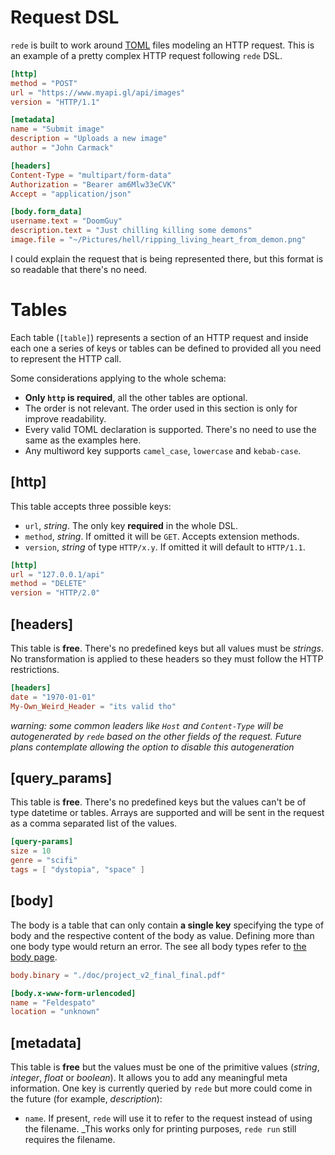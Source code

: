 # Request DSL

`rede` is built to work around [TOML](https://toml.io/en/) files modeling an HTTP request.
This is an example of a pretty complex HTTP request following `rede` DSL.

```toml
[http]
method = "POST"
url = "https://www.myapi.gl/api/images"
version = "HTTP/1.1"

[metadata]
name = "Submit image"
description = "Uploads a new image"
author = "John Carmack"

[headers]
Content-Type = "multipart/form-data"
Authorization = "Bearer am6Mlw33eCVK"
Accept = "application/json"

[body.form_data]
username.text = "DoomGuy"
description.text = "Just chilling killing some demons"
image.file = "~/Pictures/hell/ripping_living_heart_from_demon.png"
```

I could explain the request that is being represented there, but this format is so readable that there's no need.

# Tables

Each table (`[table]`) represents a section of an HTTP request and inside each one a series of keys or tables can be
defined to provided all you need to represent the HTTP call.

Some considerations applying to the whole schema:
- **Only `http` is required**, all the other tables are optional.
- The order is not relevant. The order used in this section is only for improve readability.
- Every valid TOML declaration is supported. There's no need to use the same as the examples here.
- Any multiword key supports `camel_case`, `lowercase` and `kebab-case`.

## [http]

This table accepts three possible keys:
- `url`, _string_. The only key **required** in the whole DSL.
- `method`, _string_. If omitted it will be `GET`. Accepts extension methods.
- `version`, _string_ of type `HTTP/x.y`. If omitted it will default to `HTTP/1.1`.

```toml
[http]
url = "127.0.0.1/api"
method = "DELETE"
version = "HTTP/2.0"
```

## [headers]

This table is **free**. There's no predefined keys but all values must be _strings_.
No transformation is applied to these headers so they must follow the HTTP restrictions.

```toml
[headers]
date = "1970-01-01"
My-Own_Weird_Header = "its valid tho"
```

_warning: some common leaders like `Host` and `Content-Type` will be autogenerated by
`rede` based on the other fields of the request. Future plans contemplate allowing the
option to disable this autogeneration_

## [query_params]
This table is **free**. There's no predefined keys but the values can't be of type datetime
or tables. Arrays are supported and will be sent in the request as a comma separated list of
the values.

```toml
[query-params]
size = 10
genre = "scifi"
tags = [ "dystopia", "space" ]
```

## [body]

The body is a table that can only contain **a single key** specifying the type of body and the
respective content of the body as value. Defining more than one body type would return an error.
The see all body types refer to [the body page](./request_dsl/body.md).

```toml
body.binary = "./doc/project_v2_final_final.pdf"
```

```toml
[body.x-www-form-urlencoded]
name = "Feldespato"
location = "unknown"
```

## [metadata]

This table is **free** but the values must be one of the primitive values (_string_, _integer_,
_float_ or _boolean_). It allows you to add any meaningful meta information. One key is currently
queried by `rede` but more could come in the future (for example, _description_):
- `name`. If present, `rede` will use it to refer to the request instead of using the filename.
  _This works only for printing purposes, `rede run` still requires the filename.